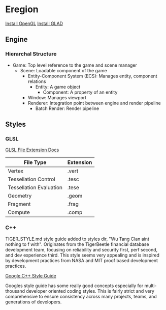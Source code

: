 # Eregion

[Install OpenGL](https://medium.com/geekculture/a-beginners-guide-to-setup-opengl-in-linux-debian-2bfe02ccd1e)
[Install GLAD](https://gen.glad.sh/)

## Engine

### Hierarchal Structure
- Game: Top level reference to the game and scene manager
  - Scene: Loadable component of the game
    - Entity-Component System (ECS): Manages entity, component relations
      - Entity: A game object
        - Component: A property of an entity
    - Window: Manages viewport
    - Renderer: Integration point between engine and render pipeline
      - Batch Render: Render pipeline

## Styles 

### GLSL
[GLSL File Extension Docs](https://www.khronos.org/opengles/sdk/tools/Reference-Compiler/)

| File Type               | Extension |
| ----------------------- | --------- |
| Vertex                  | .vert     |
| Tessellation Control    | .tesc     |
| Tessellation Evaluation | .tese     |
| Geometry                | .geom     |
| Fragment                | .frag     |
| Compute                 | .comp     |

### C++
TIGER_STYLE.md style guide added to styles dir, "Wu Tang Clan aint nothing to f with". Originates from the TigerBeetle financial database development team, focusing on reliability and security first, perf second, and dev experience third. This style seems very appealing and is inspired by development practices from NASA and MIT proof based development practices.

[Google C++ Style Guide](https://google.github.io/styleguide/cppguide.html)

Googles style guide has some really good concepts especially for multi-thousand developer oriented coding styles. This is fairly strict and very comprehensive to ensure consistency across many projects, teams, and generations of developers. 